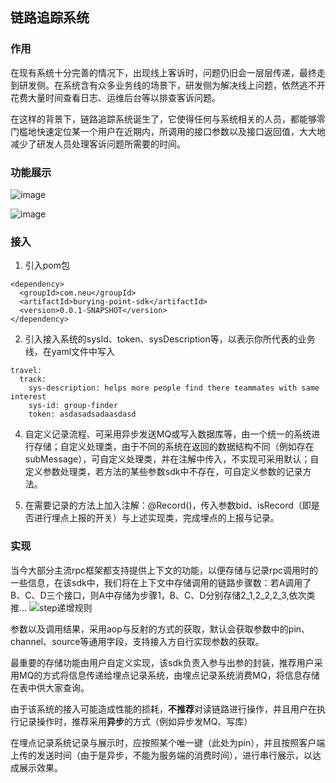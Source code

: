 ## 链路追踪系统

### 作用
在现有系统十分完善的情况下，出现线上客诉时，问题仍旧会一层层传递，最终走到研发侧。在系统含有众多业务线的场景下，研发侧为解决线上问题，依然逃不开花费大量时间查看日志、运维后台等以排查客诉问题。

在这样的背景下，链路追踪系统诞生了，它使得任何与系统相关的人员，都能够零门槛地快速定位某一个用户在近期内，所调用的接口参数以及接口返回值，大大地减少了研发人员处理客诉问题所需要的时间。

### 功能展示
![image](https://github.com/user-attachments/assets/38b8978f-653b-4e58-b166-27fefddf7da0)

![image](https://github.com/user-attachments/assets/c8ea2f59-ed14-49e9-b438-b60abea8726a)

### 接入
1. 引入pom包
```
<dependency>
  <groupId>com.neu</groupId>
  <artifactId>burying-point-sdk</artifactId>
  <version>0.0.1-SNAPSHOT</version>
</dependency>
```
2. 引入接入系统的sysId、token、sysDescription等，以表示你所代表的业务线，在yaml文件中写入
```
travel:
  track:
    sys-description: helps more people find there teammates with same interest
    sys-id: group-finder
    token: asdasadsadaasdasd
```   
4. 自定义记录流程、可采用异步发送MQ或写入数据库等，由一个统一的系统进行存储；自定义处理类，由于不同的系统在返回的数据结构不同（例如存在subMessage），可自定义处理类，并在注解中传入，不实现可采用默认；自定义参数处理类，若方法的某些参数sdk中不存在，可自定义参数的记录方法。
 
5. 在需要记录的方法上加入注解：@Record()，传入参数bid、isRecord（即是否进行埋点上报的开关）与上述实现类，完成埋点的上报与记录。

### 实现
当今大部分主流rpc框架都支持提供上下文的功能，以便存储与记录rpc调用时的一些信息，在该sdk中，我们将在上下文中存储调用的链路步骤数：若A调用了B、C、D三个接口，则A中存储为步骤1，B、C、D分别存储2_1,2_2,2_3,依次类推...
![step递增规则](https://github.com/user-attachments/assets/65946e8b-1ced-4a8e-89af-9d3e66daf4ae)

参数以及调用结果，采用aop与反射的方式的获取，默认会获取参数中的pin、channel、source等通用字段，支持接入方自行实现参数的获取。

最重要的存储功能由用户自定义实现，该sdk负责入参与出参的封装，推荐用户采用MQ的方式将信息传递给埋点记录系统，由埋点记录系统消费MQ，将信息存储在表中供大家查询。

由于该系统的接入可能造成性能的损耗，**不推荐**对读链路进行操作，并且用户在执行记录操作时，推荐采用**异步**的方式（例如异步发MQ、写库）

在埋点记录系统记录与展示时，应按照某个唯一键（此处为pin），并且按照客户端上传的发送时间（由于是异步，不能为服务端的消费时间），进行串行展示，以达成展示效果。


